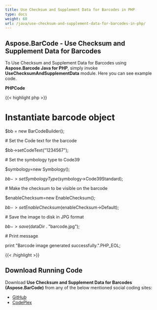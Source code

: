 ```yaml
---
title: Use Checksum and Supplement Data for Barcodes in PHP
type: docs
weight: 60
url: /java/use-checksum-and-supplement-data-for-barcodes-in-php/
---
```


## **Aspose.BarCode - Use Checksum and Supplement Data for Barcodes**
To Use Checksum and Supplement Data for Barcodes using **Aspose.Barcode Java for PHP**, simply invoke **UseChecksumAndSupplementData** module. Here you can see example code.

**PHPCode**

{{< highlight php >}}

 # Instantiate barcode object

$bb = new BarCodeBuilder();

\# Set the Code text for the barcode

$bb->setCodeText("1234567");

\# Set the symbology type to Code39

$symbology=new Symbology();

$bb->setSymbologyType($symbology->Code39Standard);

\# Make the checksum to be visible on the barcode

$enableChecksum=new EnableChecksum();

$bb->setEnableChecksum($enableChecksum->Default);

\# Save the image to disk in JPG format

$bb->save($dataDir . "barcode.jpg");

\# Print message

print "Barcode image generated successfully.".PHP_EOL;

{{< /highlight >}}
## **Download Running Code**
Download **Use Checksum and Supplement Data for Barcodes (Aspose.BarCode)** from any of the below mentioned social coding sites:

- [GitHub](https://github.com/aspose-barcode/Aspose.BarCode-for-Java/blob/master/Plugins/Aspose_Barcode_Java_for_PHP/src/aspose/barcode/WorkingWithBarcode/AdvanceBarcodeFeatures/UseChecksumAndSupplementData.php)
- [CodePlex](https://asposebarcodejavaphp.codeplex.com/SourceControl/latest#src/aspose/barcode/WorkingWithBarcode/AdvanceBarcodeFeatures/UseChecksumAndSupplementData.php)
